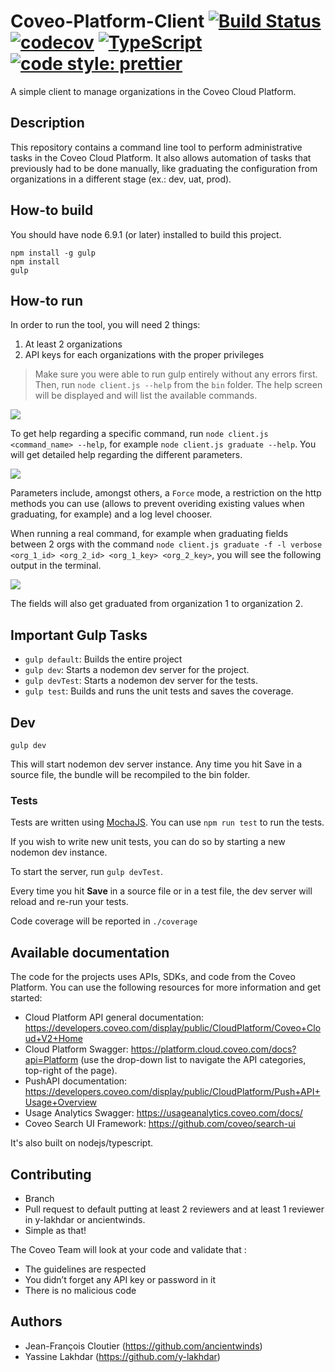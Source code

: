 # Coveo-Platform-Client [![Build Status](https://api.travis-ci.org/y-lakhdar/coveo-client.svg?branch=master)](https://travis-ci.org/y-lakhdar/coveo-client) [![codecov](https://codecov.io/gh/y-lakhdar/coveo-client/branch/master/graph/badge.svg)](https://codecov.io/gh/y-lakhdar/coveo-client) [![TypeScript](https://badges.frapsoft.com/typescript/code/typescript.svg?v=101)](https://github.com/ellerbrock/typescript-badges/) [![code style: prettier](https://img.shields.io/badge/code_style-prettier-ff69b4.svg?style=flat-square)](https://github.com/prettier/prettier)

A simple client to manage organizations in the Coveo Cloud Platform.

## Description
This repository contains a command line tool to perform administrative tasks in the Coveo Cloud Platform. It also allows automation of tasks that previously had to be done manually, like graduating the configuration from organizations in a different stage (ex.: dev, uat, prod).

## How-to build
You should have node 6.9.1 (or later) installed to build this project.

```
npm install -g gulp
npm install
gulp
```

## How-to run
In order to run the tool, you will need 2 things:
1. At least 2 organizations
2. API keys for each organizations with the proper privileges

> Make sure you were able to run gulp entirely without any errors first. Then, run `node client.js --help` from the `bin` folder. The help screen will be displayed and will list the available commands.

![](https://raw.githubusercontent.com/y-lakhdar/coveo-client/master/documentation/images/help.png)

To get help regarding a specific command, run `node client.js <command_name> --help`, for example `node client.js graduate --help`. You will get detailed help regarding the different parameters.

![](https://raw.githubusercontent.com/y-lakhdar/coveo-client/master/documentation/images/graduate-help.png)

Parameters include, amongst others, a `Force` mode, a restriction on the http methods you can use (allows to prevent overiding existing values when graduating, for example) and a log level chooser.

When running a real command, for example when graduating fields between 2 orgs with the command `node client.js graduate -f -l verbose <org_1_id> <org_2_id> <org_1_key> <org_2_key>`, you will see the following output in the terminal.

![](https://raw.githubusercontent.com/y-lakhdar/coveo-client/master/documentation/images/graduate-fields.png)

The fields will also get graduated from organization 1 to organization 2.

## Important Gulp Tasks

* `gulp default`: Builds the entire project
* `gulp dev`: Starts a nodemon dev server for the project.
* `gulp devTest`: Starts a nodemon dev server for the tests.
* `gulp test`: Builds and runs the unit tests and saves the coverage.

## Dev
```
gulp dev
```
This will start nodemon dev server instance.
Any time you hit Save in a source file, the bundle will be recompiled to the bin folder.


### Tests

Tests are written using [MochaJS](https://mochajs.org/). You can use `npm run test` to run the tests.

If you wish to write new unit tests, you can do so by starting a new nodemon dev instance.

To start the server, run `gulp devTest`.

Every time you hit **Save** in a source file or in a test file, the dev server will reload and re-run your tests.

Code coverage will be reported in `./coverage`

## Available documentation
The code for the projects uses APIs, SDKs, and code from the Coveo Platform. You can use the following resources for more information and get started:

- Cloud Platform API general documentation: https://developers.coveo.com/display/public/CloudPlatform/Coveo+Cloud+V2+Home
- Cloud Platform Swagger: https://platform.cloud.coveo.com/docs?api=Platform (use the drop-down list to navigate the API categories, top-right of the page).
- PushAPI documentation: https://developers.coveo.com/display/public/CloudPlatform/Push+API+Usage+Overview
- Usage Analytics Swagger: https://usageanalytics.coveo.com/docs/
- Coveo Search UI Framework: https://github.com/coveo/search-ui

It's also built on nodejs/typescript.

## Contributing
- Branch
- Pull request to default putting at least 2 reviewers and at least 1 reviewer in y-lakhdar or ancientwinds.
- Simple as that!

The Coveo Team will look at your code and validate that :
- The guidelines are respected
- You didn’t forget any API key or password in it
- There is no malicious code

## Authors
- Jean-François Cloutier (https://github.com/ancientwinds)
- Yassine Lakhdar (https://github.com/y-lakhdar)
